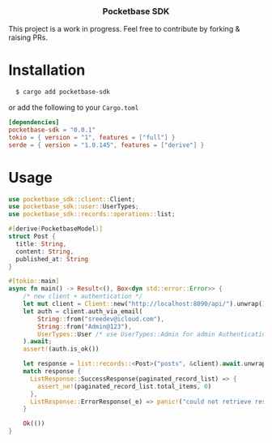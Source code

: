 <h3 align="center">Pocketbase SDK</h3>

This project is a work in progress. Feel free to contribute by forking & raising PRs.

# Installation

```bash
  $ cargo add pocketbase-sdk
```
or add the following to your `Cargo.toml`

```toml
[dependencies]
pocketbase-sdk = "0.0.1"
tokio = { version = "1", features = ["full"] }
serde = { version = "1.0.145", features = ["derive"] }
```

# Usage
```rust
use pocketbase_sdk::client::Client;
use pocketbase_sdk::user::UserTypes;
use pocketbase_sdk::records::operations::list;

#[derive(PocketbaseModel)]
struct Post {
  title: String,
  content: String,
  published_at: String
}

#[tokio::main]
async fn main() -> Result<(), Box<dyn std::error::Error>> {
    /* new client + authentication */
    let mut client = Client::new("http://localhost:8090/api/").unwrap();
    let auth = client.auth_via_email(
        String::from("sreedev@icloud.com"),
        String::from("Admin@123"),
        UserTypes::User /* use UserTypes::Admin for admin Authentication */
    ).await;
    assert!(auth.is_ok())

    let response = list::records::<Post>("posts", &client).await.unwrap();
    match response {
      ListResponse::SuccessResponse(paginated_record_list) => {
        assert_ne!(paginated_record_list.total_items, 0)
      },
      ListResponse::ErrorResponse(_e) => panic!("could not retrieve resource.")
    }

    Ok(())
}

```
